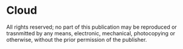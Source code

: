 # Cloud
All rights reserved; no part of this publication may be reproduced or trasnmitted by any means, electronic, mechanical, photocopying or otherwise, without the prior permission of the publisher.